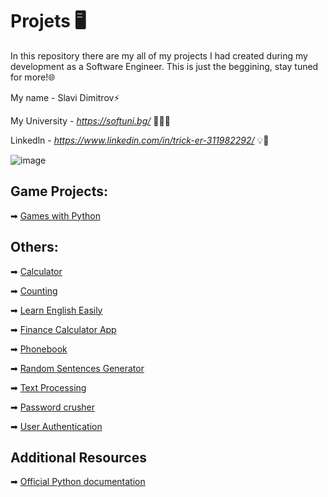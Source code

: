 # Projets 🖥️
In this repository there are my all of my projects I had created during my development as a Software Engineer.
This is just the beggining, stay tuned for more!🌐

My name - Slavi Dimitrov⚡

My University - *https://softuni.bg/* 🧑🏻‍🎓

Linkedln - *https://www.linkedin.com/in/trick-er-311982292/* 💡🧠

![image](https://user-images.githubusercontent.com/68993494/185683680-bcfefe65-88fb-4192-b0b2-ff9130c39487.png)

## Game Projects:
➡ [Games with Python](https://github.com/sldimitrov/Projects/tree/main/GamesWithPython)

## Others:
➡ [Calculator](https://github.com/sldimitrov/Projects/tree/main/Calculator)

➡ [Counting](https://github.com/sldimitrov/Projects/tree/main/Counting)

➡ [Learn English Easily](https://github.com/sldimitrov/Projects/tree/main/EnglishWordsScript)

➡ [Finance Calculator App](https://github.com/sldimitrov/Projects/tree/main/FinanceCalculatorApp)

➡ [Phonebook](https://github.com/sldimitrov/Projects/tree/main/Phonebook)

➡ [Random Sentences Generator](https://github.com/sldimitrov/Projects/tree/main/RandomSentencesGenerator)

➡ [Text Processing](https://github.com/sldimitrov/Projects/tree/main/TextProcessing)

➡ [Password crusher](https://github.com/sldimitrov/Projects/tree/main/UsedPassBreaker)

➡ [User Authentication](https://github.com/sldimitrov/Projects/tree/main/UserAuthentication)

## Additional Resources

➡ [Official Python documentation](https://docs.python.org/3/)
